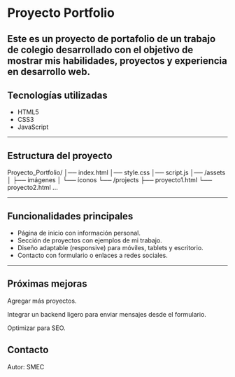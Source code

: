 # Proyecto Portfolio 

Este es un proyecto de **portafolio de un trabajo de colegio** desarrollado con el objetivo de mostrar mis habilidades, proyectos y experiencia en desarrollo web.  
---

##  Tecnologías utilizadas

- HTML5  
- CSS3  
- JavaScript  
---

##  Estructura del proyecto

Proyecto_Portfolio/
│── index.html
│── style.css
│── script.js
│── /assets
│ ├── imágenes
│ └── íconos
└── /projects
├── proyecto1.html
└── proyecto2.html
...

---

##  Funcionalidades principales

- Página de inicio con información personal.  
- Sección de proyectos con ejemplos de mi trabajo.  
- Diseño adaptable (responsive) para móviles, tablets y escritorio.  
- Contacto con formulario o enlaces a redes sociales.  

---

## Próximas mejoras
Agregar más proyectos.

Integrar un backend ligero para enviar mensajes desde el formulario.

Optimizar para SEO.

## Contacto
Autor: SMEC
